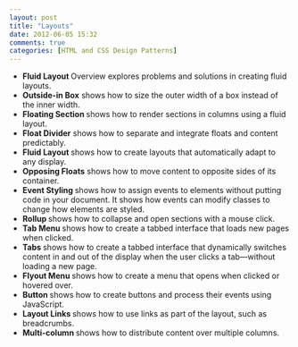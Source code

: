 ```yaml
---
layout: post
title: "Layouts"
date: 2012-06-05 15:32
comments: true
categories: [HTML and CSS Design Patterns]
---
```


<div><ul>
<li><strong>Fluid Layout </strong> Overview explores problems and solutions in creating fluid layouts.</li>
<li><strong>Outside-in Box</strong> shows how to size the outer width of a box instead of the inner
width.</li>
<li><strong>Floating Section </strong> shows how to render sections in columns using a fluid layout.</li>
<li><strong>Float Divider</strong> shows how to separate and integrate floats and content predictably.</li>
<li><strong>Fluid Layout </strong> shows how to create layouts that automatically adapt to any display.</li>
<li><strong>Opposing Floats</strong> shows how to move content to opposite sides of its container.</li>
<li><strong>Event Styling </strong> shows how to assign events to elements without putting code in
your document. It shows how events can modify classes to change how elements
are styled.</li>
<li><strong>Rollup </strong> shows how to collapse and open sections with a mouse click.</li>
<li><strong>Tab Menu </strong> shows how to create a tabbed interface that loads new pages when
clicked.</li>
<li><strong>Tabs </strong> shows how to create a tabbed interface that dynamically switches content in
and out of the display when the user clicks a tab—without loading a new page.</li>
<li><strong>Flyout Menu </strong> shows how to create a menu that opens when clicked or hovered
over.</li>
<li><strong>Button </strong> shows how to create buttons and process their events using JavaScript.</li>
<li><strong>Layout Links </strong> shows how to use links as part of the layout, such as breadcrumbs.</li>
<li><strong>Multi-column </strong> shows how to distribute content over multiple columns.</li>
</ul></div>
